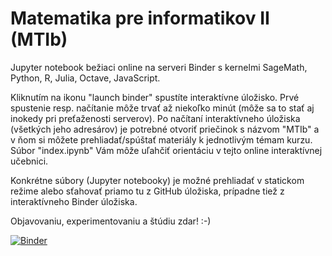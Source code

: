 # Matematika pre informatikov II (MTIb)

Jupyter notebook bežiaci online na serveri Binder s kernelmi SageMath, Python, R, Julia, Octave, JavaScript. 

Kliknutím na ikonu "launch binder" spustíte interaktívne úložisko. 
Prvé spustenie resp. načítanie môže trvať až niekoľko minút (môže sa to stať aj inokedy pri preťaženosti serverov). 
Po načítaní interaktívneho úložiska (všetkých jeho adresárov) je potrebné otvoriť priečinok s názvom "MTIb" a v ňom si môžete prehliadať/spúštať materiály k jednotlivým témam kurzu. Súbor "index.ipynb" Vám môže uľahčiť orientáciu v tejto online interaktívnej učebnici. 

Konkrétne súbory (Jupyter notebooky) je možné prehliadať v statickom režime alebo sťahovať priamo tu z GitHub úložiska, prípadne tiež z interaktívneho Binder úložiska.  

Objavovaniu, experimentovaniu a štúdiu zdar! :-) 

[![Binder](https://mybinder.org/badge_logo.svg)]()

